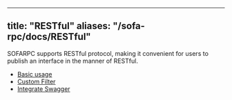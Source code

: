 
---
title: "RESTful"
aliases: "/sofa-rpc/docs/RESTful"
---


SOFARPC supports RESTful protocol, making it convenient for users to publish an interface in the manner of RESTful.

* [Basic usage](../restful-basic)
* [Custom Filter](../restful-filter)
* [Integrate Swagger](../restful-swagger)